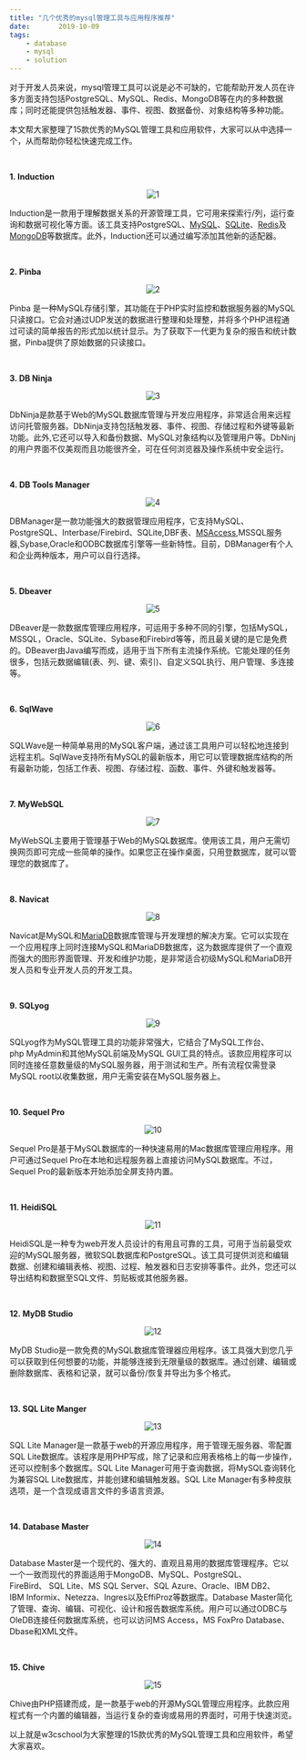 ```yaml
---
title: "几个优秀的mysql管理工具与应用程序推荐"
date:       2019-10-09
tags:
	- database
	- mysql
	- solution
---
```



<div class="content-intro view-box "><p>对于开发人员来说，mysql管理工具可以说是必不可缺的，它能帮助开发人员在许多方面支持包括PostgreSQL、MySQL、Redis、MongoDB等在内的多种数据库；同时还能提供包括触发器、事件、视图、数据备份、对象结构等多种功能。<br></p><p>本文帮大家整理了15款优秀的MySQL管理工具和应用软件，大家可以从中选择一个，从而帮助你轻松快速完成工作。
</p><p><br></p><p><b>1.&nbsp;Induction
</b></p><p align="center" style="text-align: center;"><img src="https://atts.w3cschool.cn/attachments/image/20180425/1524637403288180.jpg" alt="1" class=""><b><br></b></p><p>Induction是一款用于理解数据关系的开源管理工具，它可用来探索行/列，运行查询和数据可视化等方面。该工具支持PostgreSQL、<a href="https://www.w3cschool.cn/mysql/" target="_blank">MySQL</a>、<a href="https://www.w3cschool.cn/sqlite/" target="_blank">SQLite</a>、<a href="https://www.w3cschool.cn/redis/" target="_blank">Redis</a>及<a href="https://www.w3cschool.cn/mongodb/" target="_blank">MongoDB</a>等数据库。此外，Induction还可以通过编写添加其他新的适配器。
</p><p><br></p><p><b>2.&nbsp;Pinba
</b></p><p align="center" style="text-align: center;"><img src="https://atts.w3cschool.cn/attachments/image/20180425/1524637411691724.jpg" alt="2" class=""><br></p><p>Pinba&nbsp;是一种MySQL存储引擎，其功能在于PHP实时监控和数据服务器的MySQL只读接口。它会对通过UDP发送的数据进行整理和处理整，并将多个PHP进程通过可读的简单报告的形式加以统计显示。为了获取下一代更为复杂的报告和统计数据，Pinba提供了原始数据的只读接口。
</p><p><br></p><p><b>3.&nbsp;DB&nbsp;Ninja
</b></p><p align="center" style="text-align: center;"><img src="https://atts.w3cschool.cn/attachments/image/20180425/1524637420193788.jpg" alt="3" class=""><br></p><p>DbNinja是款基于Web的MySQL数据库管理与开发应用程序，非常适合用来远程访问托管服务器。DbNinja支持包括触发器、事件、视图、存储过程和外键等最新功能。此外,它还可以导入和备份数据、MySQL对象结构以及管理用户等。DbNinj的用户界面不仅美观而且功能很齐全，可在任何浏览器及操作系统中安全运行。
</p><p><br></p><p><b>4.&nbsp;DB&nbsp;Tools&nbsp;Manager
</b></p><p align="center" style="text-align: center;"><img src="https://atts.w3cschool.cn/attachments/image/20180425/1524637429931579.jpg" alt="4" class=""><br></p><p>DBManager是一款功能强大的数据管理应用程序，它支持MySQL、PostgreSQL、Interbase/Firebird、SQLite,DBF表、<a href="https://www.w3cschool.cn/ms_access/" target="_blank">MSAccess</a>,MSSQL服务器,Sybase,Oracle和ODBC数据库引擎等一些新特性。目前，DBManager有个人和企业两种版本，用户可以自行选择。
</p><p><br></p><p><b>5.&nbsp;Dbeaver
</b></p><p align="center" style="text-align: center;"><img src="https://atts.w3cschool.cn/attachments/image/20180425/1524637439840207.jpg" alt="5" class=""><br></p><p>DBeaver是一款数据库管理应用程序，可运用于多种不同的引擎，包括MySQL，MSSQL，Oracle、SQLite、Sybase和Firebird等等，而且最关键的是它是免费的。DBeaver由Java编写而成，适用于当下所有主流操作系统。它能处理的任务很多，包括元数据编辑(表、列、键、索引)、自定义SQL执行、用户管理、多连接等。
</p><p><br></p><p><b>6.&nbsp;SqlWave
</b></p><p align="center" style="text-align: center;"><img src="https://atts.w3cschool.cn/attachments/image/20180425/1524637462485809.jpg" alt="6" class=""><b><br></b></p><p>SQLWave是一种简单易用的MySQL客户端，通过该工具用户可以轻松地连接到远程主机。SqlWave支持所有MySQL的最新版本，用它可以管理数据库结构的所有最新功能，包括工作表、视图、存储过程、函数、事件、外键和触发器等。
</p><p><br></p><p><b>7.&nbsp;MyWebSQL
</b></p><p align="center" style="text-align: center;"><img src="https://atts.w3cschool.cn/attachments/image/20180425/1524637473379989.jpg" alt="7" class=""><b><br></b></p><p>MyWebSQL主要用于管理基于Web的MySQL数据库。使用该工具，用户无需切换网页即可完成一些简单的操作。如果您正在操作桌面，只用登数据库，就可以管理您的数据库了。
</p><p><br></p><p><b>8.&nbsp;Navicat
</b></p><p align="center" style="text-align: center;"><img src="https://atts.w3cschool.cn/attachments/image/20180425/1524637480520206.jpg" alt="8" class=""><br></p><p>Navicat是MySQL和<a href="https://www.w3cschool.cn/mariadb/" target="_blank">MariaDB</a>数据库管理与开发理想的解决方案。它可以实现在一个应用程序上同时连接MySQL和MariaDB数据库，这为数据库提供了一个直观而强大的图形界面管理、开发和维护功能，是非常适合初级MySQL和MariaDB开发人员和专业开发人员的开发工具。
</p><p><br></p><p><b>9.&nbsp;SQLyog
</b></p><p align="center" style="text-align: center;"><img src="https://atts.w3cschool.cn/attachments/image/20180425/1524637530337272.jpg" alt="9" class=""><b><br></b></p><p>SQLyog作为MySQL管理工具的功能非常强大，它结合了MySQL工作台、php&nbsp;MyAdmin和其他MySQL前端及MySQL&nbsp;GUI工具的特点。该款应用程序可以同时连接任意数量级的MySQL服务器，用于测试和生产。所有流程仅需登录MySQL&nbsp;root以收集数据，用户无需安装在MySQL服务器上。</p><p><br></p><p><b>10.&nbsp;Sequel&nbsp;Pro
</b></p><p align="center" style="text-align: center;"><img src="https://atts.w3cschool.cn/attachments/image/20180425/1524637539192113.jpg" alt="10" class=""><br></p><p>Sequel&nbsp;Pro是基于MySQL数据库的一种快速易用的Mac数据库管理应用程序。用户可通过Sequel&nbsp;Pro在本地和远程服务器上直接访问MySQL数据库。不过，Sequel&nbsp;Pro的最新版本开始添加全屏支持内置。
</p><p><br></p><p><b>11.&nbsp;HeidiSQL
</b></p><p align="center" style="text-align: center;"><img src="https://atts.w3cschool.cn/attachments/image/20180425/1524637559606018.jpg" alt="11" class=""><b><br></b></p><p>HeidiSQL是一种专为web开发人员设计的有用且可靠的工具，可用于当前最受欢迎的MySQL服务器，微软SQL数据库和PostgreSQL。该工具可提供浏览和编辑数据、创建和编辑表格、视图、过程、触发器和日志安排等事件。此外，您还可以导出结构和数据至SQL文件、剪贴板或其他服务器。
</p><p><br></p><p><b>12.&nbsp;MyDB&nbsp;Studio
</b></p><p align="center" style="text-align: center;"><img src="https://atts.w3cschool.cn/attachments/image/20180425/1524637574978811.jpg" alt="12" class=""><b><br></b></p><p>MyDB&nbsp;Studio是一款免费的MySQL数据库管理器应用程序。该工具强大到您几乎可以获取到任何想要的功能，并能够连接到无限量级的数据库。通过创建、编辑或删除数据库、表格和记录，就可以备份/恢复并导出为多个格式。
</p><p><br></p><p><b>13.&nbsp;SQL&nbsp;Lite&nbsp;Manger
</b></p><p align="center" style="text-align: center;"><img src="https://atts.w3cschool.cn/attachments/image/20180425/1524637597924795.jpg" alt="13" class=""><b><br></b></p><p>SQL&nbsp;Lite&nbsp;Manager是一款基于web的开源应用程序，用于管理无服务器、零配置SQL&nbsp;Lite数据库。该程序是用PHP写成，除了记录和应用表格格上的每一步操作，还可以控制多个数据库。SQL&nbsp;Lite&nbsp;Manager可用于查询数据，将MySQL查询转化为兼容SQL&nbsp;Lite数据库，并能创建和编辑触发器。SQL&nbsp;Lite&nbsp;Manager有多种皮肤选项，是一个含现成语言文件的多语言资源。
</p><p><br></p><p><b>14.&nbsp;Database&nbsp;Master
</b></p><p align="center" style="text-align: center;"><img src="https://atts.w3cschool.cn/attachments/image/20180425/1524637605439152.jpg" alt="14" class=""><b><br></b></p><p>Database&nbsp;Master是一个现代的、强大的、直观且易用的数据库管理程序。它以一个一致而现代的界面适用于MongoDB、MySQL、PostgreSQL、FireBird、&nbsp;SQL&nbsp;Lite、MS&nbsp;SQL&nbsp;Server、SQL&nbsp;Azure、Oracle、IBM&nbsp;DB2、IBM&nbsp;Informix、Netezza、Ingres以及EffiProz等数据库。Database&nbsp;Master简化了管理、查询、编辑、可视化、设计和报告数据库系统。用户可以通过ODBC与OleDB连接任何数据库系统，也可以访问MS&nbsp;Access，MS&nbsp;FoxPro&nbsp;Database、Dbase和XML文件。
</p><p><br></p><p><b>15.&nbsp;Chive
</b></p><p align="center" style="text-align: center;"><img src="https://atts.w3cschool.cn/attachments/image/20180425/1524637611448384.jpg" alt="15" class=""><b><br></b></p><p>Chive由PHP搭建而成，是一款基于web的开源MySQL管理应用程序。此款应用程式有一个内置的编辑器，当运行复杂的查询或易用的界面时，可用于快速浏览。
</p><p>以上就是w3cschool为大家整理的15款优秀的MySQL管理工具和应用软件，希望大家喜欢。</p><p><br></p></div>